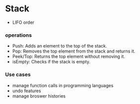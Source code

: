 # Stack

- LIFO order

### operations
- Push: Adds an element to the top of the stack.
- Pop: Removes the top element from the stack and returns it.
- Peek/Top: Returns the top element without removing it.
- isEmpty: Checks if the stack is empty.

### Use cases
- manage function calls in programming languages
- undo features
- manage broswer histories

